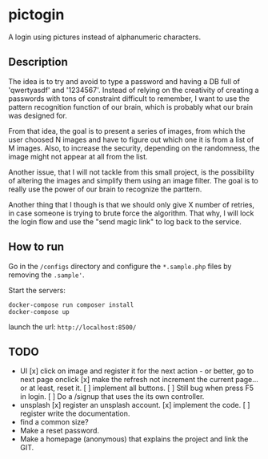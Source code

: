 # pictogin
A login using pictures instead of alphanumeric characters.

## Description
The idea is to try and avoid to type a password and having a DB full of 'qwertyasdf' and '1234567'. 
Instead of relying on the creativity of creating a passwords with tons of constraint difficult to
remember, I want to use the pattern recognition function of our brain, which is probably
what our brain was designed for.

From that idea, the goal is to present a series of images, from which the user choosed N images and 
have to figure out which one it is from a list of M images. Also, to increase the security, depending
on the randomness, the image might not appear at all from the list.

Another issue, that I will not tackle from this small project, is the possibility of altering the images
and simplify them using an image filter. The goal is to really use the power of our brain to recognize
the parttern.

Another thing that I though is that we should only give X number of retries, in case someone is trying
to brute force the algorithm. That why, I will lock the login flow and use the "send magic link" to
log back to the service.

## How to run

Go in the ``/configs`` directory and configure the ``*.sample.php`` files by removing the ``.sample'``.

Start the servers:
```
docker-compose run composer install
docker-compose up
```

launch the url: ``http://localhost:8500/``


## TODO
* UI
  [x] click on image and register it for the next action - or better, go to next page onclick
  [x] make the refresh not increment the current page... or at least, reset it.
  [ ] implement all buttons.
  [ ] Still bug when press F5 in login.
  [ ] Do a /signup that uses the  its own controller.
* unsplash
  [x] register an unsplash account.
  [x] implement the code.
  [ ] register write the documentation.
* find a common size?
* Make a reset password.
* Make a homepage (anonymous) that explains the project and link the GIT.
